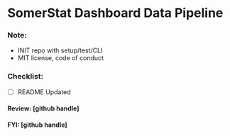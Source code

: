 # SomerStat Dashboard Data Pipeline

### Note: 
 - INIT repo with setup/test/CLI
 - MIT license, code of conduct

### Checklist:
 - [ ] README Updated

#### Review: [github handle]

#### FYI: [github handle]
